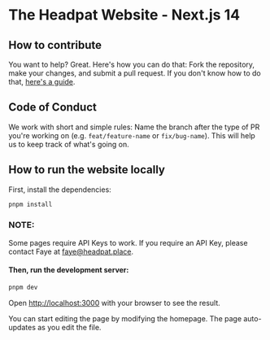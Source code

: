 # The Headpat Website - Next.js 14

## How to contribute

You want to help? Great. Here's how you can do that: Fork the repository, make your changes, and submit a pull request.
If you don't know how to do that, [here's a guide](https://guides.github.com/activities/forking/).

## Code of Conduct

We work with short and simple rules: Name the branch after the type of PR you're working on (e.g. `feat/feature-name`
or `fix/bug-name`). This will help us to keep track of what's going on.

## How to run the website locally

First, install the dependencies:

```bash
pnpm install
```

### NOTE:

Some pages require API Keys to work. If you require an API Key, please contact Faye at faye@headpat.place.

#### Then, run the development server:

```bash
pnpm dev
```

Open [http://localhost:3000](http://localhost:3000) with your browser to see the result.

You can start editing the page by modifying the homepage. The page auto-updates as you edit the file.

